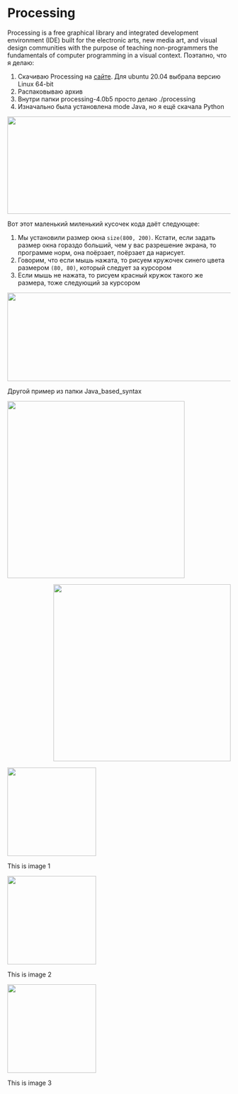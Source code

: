 # Processing
Processing is a free graphical library and integrated development environment (IDE) built for the electronic arts, new media art, and visual design communities with the purpose of teaching non-programmers the fundamentals of computer programming in a visual context.
Поэтапно, что я делаю:
1. Скачиваю Processing на [сайте](https://processing.org/download). Для ubuntu 20.04 выбрала версию Linux 64-bit
2. Распаковываю архив
3. Внутри папки processing-4.0b5 просто делаю ./processing
4. Изначально была установлена mode Java, но я ещё скачала Python
<p align="left">
	<img  src="https://user-images.githubusercontent.com/84707645/153474057-e9bca11d-3f7d-47d8-b926-afa6f5178879.png" width="800" height="220" />
</p>

Вот этот маленький миленький кусочек кода даёт следующее:
1. Мы установили размер окна `size(800, 200)`. Кстати, если задать размер окна гораздо больший, чем у вас разрешение экрана, то программе норм, она поёрзает, поёрзает да нарисует.
2. Говорим, что если мышь нажата, то рисуем кружочек синего цвета размером `(80, 80)`, который следует за курсором
3. Если мышь не нажата, то рисуем красный кружок такого же размера, тоже следующий за курсором
<p align="left">
	<img  src="https://user-images.githubusercontent.com/84707645/153473567-48ca4cd1-bf2c-4759-a387-c199aa41cd3f.png" width="800" height="200" />
</p>

Другой пример из папки Java_based_syntax
<p align="left">
	<img  src="https://user-images.githubusercontent.com/84707645/153476453-4f7ab14e-a253-415b-8eb3-9b23b14f8c02.png" width="400" height="400" />
</p>

<p align="right">
	<img  src="https://user-images.githubusercontent.com/84707645/153476466-393fbda0-2038-4b07-9712-23f8c0f884db.png" width="400" height="400" />
</p>



<div class="image123">
    <div class="imgContainer">
        <img src="/images/tv.gif" height="200" width="200"/>
        <p>This is image 1</p>
    </div>
    <div class="imgContainer">
        <img class="middle-img" src="/images/tv.gif"/ height="200" width="200"/>
        <p>This is image 2</p>
    </div>
    <div class="imgContainer">
         <img src="/images/tv.gif"/ height="200" width="200"/>
        <p>This is image 3</p>
    </div>
</div>
